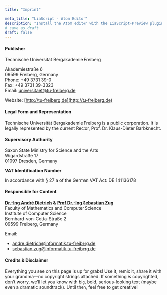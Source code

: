 ```yaml
---
title: "Imprint"

meta_title: "LiaScript - Atom Editor"
description: "Install the Atom editor with the LiaScript-Preview plugin."
# save as draft
draft: false
---
```


#### Publisher

Technische Universität Bergakademie Freiberg

Akademiestraße 6\
09599 Freiberg, Germany\
Phone: +49 3731 39-0\
Fax: +49 3731 39-3323\
Email: universitaet@tu-freiberg.de

Website: [http://tu-freiberg.de](http://tu-freiberg.de)

#### Legal Form and Representation

Technische Universität Bergakademie Freiberg is a public corporation.
It is legally represented by the current Rector, Prof. Dr. Klaus-Dieter Barbknecht.

#### Supervisory Authority

Saxon State Ministry for Science and the Arts\
Wigardstraße 17\
01097 Dresden, Germany

**VAT Identification Number**

In accordance with § 27 a of the German VAT Act: DE 141136178

#### Responsible for Content

[**Dr.-Ing André Dietrich**](/authors/andre-dietrich) **&** [**Prof Dr.-Ing Sebastian Zug**](/authors/sebastian-zug)\
Faculty of Mathematics and Computer Science\
Institute of Computer Science\
Bernhard-von-Cotta-Straße 2\
09599 Freiberg, Germany

Email:

- andre.dietrich@informatik.tu-freiberg.de
- sebastian.zug@informatik.tu-freiberg.de

#### Credits & Disclaimer

Everything you see on this page is up for grabs! Use it, remix it, share it with your grandma—no copyright strings attached. If something *is* copyrighted, don’t worry, we’ll let you know with big, bold, serious-looking text (maybe even a dramatic soundtrack). Until then, feel free to get creative!
